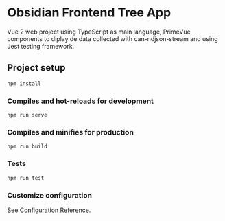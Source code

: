 # Obsidian Frontend Tree App

Vue 2 web project using TypeScript as main language, PrimeVue components to diplay de data collected with can-ndjson-stream and using Jest testing framework.

## Project setup
```
npm install
```

### Compiles and hot-reloads for development
```
npm run serve
```

### Compiles and minifies for production
```
npm run build
```

### Tests
```
npm run test
```

### Customize configuration
See [Configuration Reference](https://cli.vuejs.org/config/).
